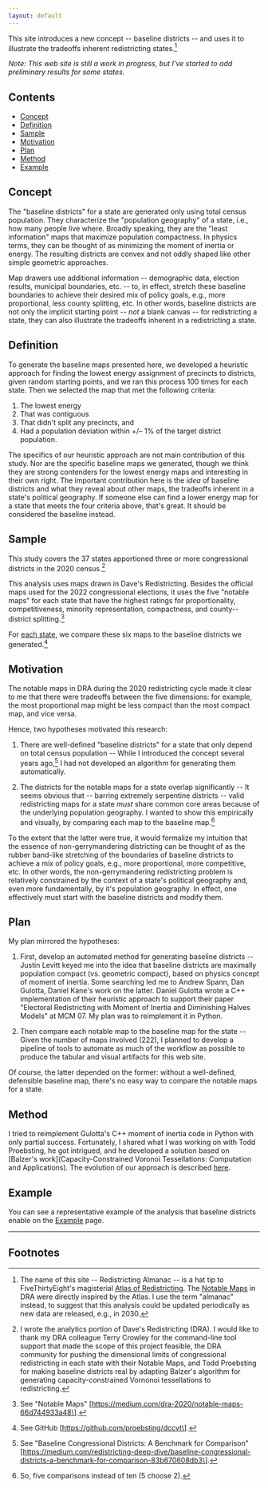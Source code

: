 ```yaml
---
layout: default
---
```


This site introduces a new concept -- baseline districts -- and uses it to illustrate the tradeoffs inherent redistricting states.[^1]

*Note: This web site is still a work in progress, but I've started to add preliminary results for some states.*

## Contents

- [Concept](#concept)
- [Definition](#definition)
- [Sample](#sample)
- [Motivation](#motivation)
- [Plan](#plan)
- [Method](#method)
- [Example](#example)

## Concept

The "baseline districts" for a state are generated only using total census population. 
They characterize the "population geography" of a state, i.e., how many people live where.
Broadly speaking, they are the "least information" maps that maximize population compactness.
In physics terms, they can be thought of as minimizing the moment of inertia or energy.
The resulting districts are convex and not oddly shaped like other simple geometric approaches.

Map drawers use additional information -- demographic data, election results, municipal boundaries, etc. -- to, in effect,
stretch these baseline boundaries to achieve their desired mix of policy goals, e.g., more proportional, less county splitting, etc.
In other words, baseline districts are not only the implicit starting point -- *not* a blank canvas -- for redistricting a state,
they can also illustrate the tradeoffs inherent in a redistricting a state.

## Definition

To generate the baseline maps presented here, we developed a heuristic approach for finding the lowest energy assignment of precincts to districts, given random starting points, and we ran this process 100 times for each state.
Then we selected the map that met the following criteria:

1. The lowest energy
2. That was contiguous
3. That didn't split any precincts, and
4. Had a population deviation within +/– 1% of the target district population.

The specifics of our heuristic approach are not main contribution of this study.
Nor are the specific baseline maps we generated, though we think they are strong contenders for the lowest energy maps
and interesting in their own right.
The important contribution here is the *idea* of baseline districts and what they reveal about other maps, the tradeoffs inherent in a state\'s political geography.
If someone else can find a lower energy map for a state that meets the four criteria above, that's great. 
It should be considered the baseline instead.

## Sample

This study covers the 37 states apportioned three or more congressional districts in the 2020 census.[^2]

This analysis uses maps drawn in Dave's Redistricting. Besides the
official maps used for the 2022 congressional elections, it uses the
five "notable maps" for each state that have the highest ratings for
proportionality, competitiveness, minority representation, compactness,
and county--district splitting.[^3] 

For [each state](./_pages/states.markdown), we compare these six maps to the baseline districts we generated.[^4]

## Motivation

The notable maps in DRA during the 2020 redistricting
cycle made it clear to me that there were tradeoffs between the five dimensions:
for example, the most proportional map might be less compact than the
most compact map, and vice versa.

Hence, two hypotheses motivated this research:

1.  There are well-defined "baseline districts" for a state that only
    depend on total census population -- While I introduced the concept
    several years ago,[^5] I had not developed an algorithm for
    generating them automatically.

2.  The districts for the notable maps for a state overlap significantly
    -- It seems obvious that -- barring extremely serpentine districts
    -- valid redistricting maps for a state *must* share common core
    areas because of the underlying population geography. 
    I wanted to show this empirically and visually, by comparing
    each map to the baseline map.[^6]

To the extent that the latter were true, it would formalize my intuition
that the essence of non-gerrymandering districting can be thought of as
the rubber band-like stretching of the boundaries of baseline districts
to achieve a mix of policy goals, e.g., more proportional, more competitive,
etc. In other words, the non-gerrymandering redistricting problem is
relatively constrained by the context of a state's political geography
and, even more fundamentally, by it's population geography. In effect,
one effectively must start with the baseline districts and modify them.

## Plan

My plan mirrored the hypotheses:

1.  First, develop an automated method for generating baseline districts \--
    Justin Levitt keyed me into the idea that baseline districts are
    maximally population compact (vs. geometric compact), based on
    physics concept of moment of inertia. Some searching led me to
    Andrew Spann, Dan Gulotta, Daniel Kane\'s work on the latter. Daniel
    Gulotta wrote a C++ implementation of their heuristic approach to
    support their paper \"Electoral Redistricting with Moment of Inertia
    and Diminishing Halves Models\" at MCM 07. My plan was to
    reimplement it in Python.

2.  Then compare each notable map to the baseline map for the state -- Given the
    number of maps involved (222), I planned to develop a pipeline of
    tools to automate as much of the workflow as possible to produce the
    tabular and visual artifacts for this web site.

Of course, the latter depended on the former: without a well-defined,
defensible baseline map, there's no easy way to compare the notable maps
for a state.

## Method 

I tried to reimplement Gulotta's C++ moment of inertia code in Python with
only partial success. Fortunately, I shared what I was working on with
Todd Proebsting, he got intrigued, and he developed a solution based on 
[Balzer's work](Capacity-Constrained Voronoi Tessellations: Computation and Applications).
The evolution of our approach is described [here](./_pages/method.markdown).

## Example

You can see a representative example of the analysis that baseline districts enable 
on the [Example](./_pages/example.markdown) page.

---

## Footnotes

[^1]: The name of this site -- Redistricting Almanac -- is a hat tip to FiveThirtyEight's magisterial
    [Atlas of Redistricting](https://medium.com/dra-2020/atlas-of-redistricting-maps-14ea4d0874e5). 
    The [Notable Maps](https://medium.com/dra-2020/notable-maps-66d744933a48) in DRA were directly inspired by the Atlas.
    I use the term "almanac" instead, to suggest that this analysis could be updated periodically as new data are released,
    e.g., in 2030.

[^2]: I wrote the analytics portion of Dave\'s Redistricting (DRA). I
    would like to thank my DRA colleague Terry Crowley for the
    command-line tool support that made the scope of this project
    feasible, the DRA community for pushing the dimensional limits of
    congressional redistricting in each state with their Notable Maps,
    and Todd Proebsting for making baseline districts real by adapting
    Balzer's algorithm for generating capacity-constrained Vornonoi
    tessellations to redistricting.

[^3]: See "Notable Maps"
    \[https://medium.com/dra-2020/notable-maps-66d744933a48\].

[^4]: See GitHub \[https://github.com/proebsting/dccvt\].

[^5]: See "Baseline Congressional Districts: A Benchmark for Comparison"
    \[https://medium.com/redistricting-deep-dive/baseline-congressional-districts-a-benchmark-for-comparison-83b670608db3\].

[^6]: So, five comparisons instead of ten (5 choose 2).
